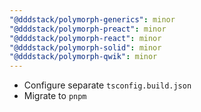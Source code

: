 ```yaml
---
"@dddstack/polymorph-generics": minor
"@dddstack/polymorph-preact": minor
"@dddstack/polymorph-react": minor
"@dddstack/polymorph-solid": minor
"@dddstack/polymorph-qwik": minor
---
```


- Configure separate `tsconfig.build.json`
- Migrate to `pnpm`
 